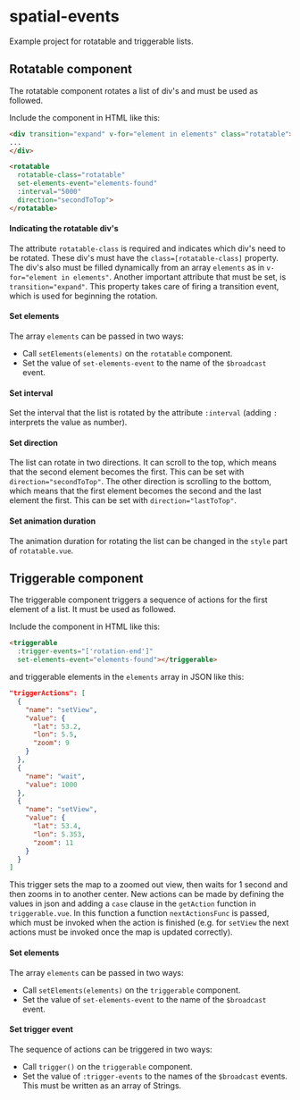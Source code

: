 # spatial-events

Example project for rotatable and triggerable lists.

## Rotatable component
The rotatable component rotates a list of div's and must be used as followed. 

Include the component in HTML like this:
```html
<div transition="expand" v-for="element in elements" class="rotatable">
...
</div>

<rotatable
  rotatable-class="rotatable"
  set-elements-event="elements-found"
  :interval="5000"
  direction="secondToTop">
</rotatable>
```

#### Indicating the rotatable div's
The attribute `rotatable-class` is required and indicates which div's need to be rotated.
These div's must have the `class=[rotatable-class]` property. 
The div's also must be filled dynamically from an array `elements` as in `v-for="element in elements"`. 
Another important attribute that must be set, is `transition="expand"`. This property takes care of firing a transition event, which is used for beginning the rotation.

#### Set elements
The array `elements` can be passed in two ways: 
- Call `setElements(elements)` on the `rotatable` component.
- Set the value of `set-elements-event` to the name of the `$broadcast` event.

#### Set interval
Set the interval that the list is rotated by the attribute `:interval` (adding `:` interprets the value as number).

#### Set direction
The list can rotate in two directions. It can scroll to the top, which means that the second element becomes the first. This can be set with `direction="secondToTop"`. The other direction is scrolling to the bottom, which means that the first element becomes the second and the last element the first. This can be set with `direction="lastToTop"`.

#### Set animation duration
The animation duration for rotating the list can be changed in the `style` part of `rotatable.vue`.


## Triggerable component
The triggerable component triggers a sequence of actions for the first element of a list. It must be used as followed.

Include the component in HTML like this:
```html
<triggerable
  :trigger-events="['rotation-end']"
  set-elements-event="elements-found"></triggerable>
```
and triggerable elements in the `elements` array in JSON like this:
```json
"triggerActions": [
  {
    "name": "setView",
    "value": {
      "lat": 53.2,
      "lon": 5.5,
      "zoom": 9
    }
  },
  {
    "name": "wait",
    "value": 1000
  },
  {
    "name": "setView",
    "value": {
      "lat": 53.4,
      "lon": 5.353,
      "zoom": 11
    }
  }
]
```
This trigger sets the map to a zoomed out view, then waits for 1 second and then zooms in to another center. New actions can be made by defining the values in json and adding a `case` clause in the `getAction` function in `triggerable.vue`. In this function a function `nextActionsFunc` is passed, which must be invoked when the action is finished (e.g. for `setView` the next actions must be invoked once the map is updated correctly).  

#### Set elements
The array `elements` can be passed in two ways: 
- Call `setElements(elements)` on the `triggerable` component.
- Set the value of `set-elements-event` to the name of the `$broadcast` event.

#### Set trigger event
The sequence of actions can be triggered in two ways:
- Call `trigger()` on the `triggerable` component.
- Set the value of `:trigger-events` to the names of the `$broadcast` events. This must be written as an array of Strings.
